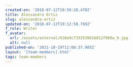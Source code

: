 ```yaml
---
created-on: '2018-07-12T10:50:28.470Z'
title: Alessandra Ortiz
slug: alessandra-ortiz
updated-on: '2018-07-13T19:12:58.769Z'
f_role: Writer
f_avatar:
  url: /assets/external/616e9c733253861b812f969a_9.jpg
  alt: null
published-on: '2021-10-19T11:08:37.905Z'
layout: '[team-members].html'
tags: team-members
---
```



